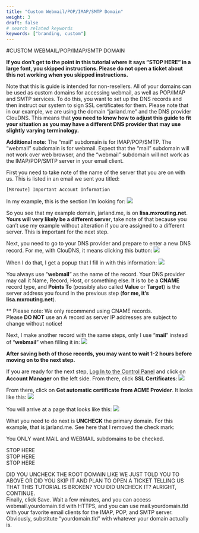 ```yaml
---
title: "Custom Webmail/POP/IMAP/SMTP Domain"
weight: 3
draft: false
# search related keywords
keywords: ["branding, custom"]
---
```


#CUSTOM WEBMAIL/POP/IMAP/SMTP DOMAIN

**If you don’t get to the point in this tutorial where it says “STOP HERE” in a large font, you skipped instructions. Please do not open a ticket about this not working when you skipped instructions.**

Note that this is guide is intended for non-resellers. All of your domains can be used as custom domains for accessing webmail, as well as POP/IMAP and SMTP services. To do this, you want to set up the DNS records and then instruct our system to sign SSL certificates for them. Please note that in our example, we are using the domain “jarland.me” and the DNS provider ClouDNS. This means that **you need to know how to adjust this guide to fit your situation as you may have a different DNS provider that may use slightly varying terminology.**

**Additional note**: The “mail” subdomain is for IMAP/POP/SMTP. The “webmail” subdomain is for webmail. Expect that the “mail” subdomain will not work over web browser, and the “webmail” subdomain will not work as the IMAP/POP/SMTP server in your email client.

First you need to take note of the name of the server that you are on with us. This is listed in an email we sent you titled:

`[MXroute] Important Account Information`

In my example, this is the section I’m looking for:
![](https://mxrouteprod.b-cdn.net/wp-content/uploads/2021/05/Screen-Shot-at-August-24th-2019-9.53.51-pm.png)

So you see that my example domain, jarland.me, is on **lisa.mxrouting.net**. **Yours will very likely be a different server**, take note of that because you can’t use my example without alteration if you are assigned to a different server. This is important for the next step.

Next, you need to go to your DNS provider and prepare to enter a new DNS record. For me, with ClouDNS, it means clicking this button:
![](https://mxrouteprod.b-cdn.net/wp-content/uploads/2021/05/Screen-Shot-at-August-24th-2019-6.52.26-pm-1.png)

When I do that, I get a popup that I fill in with this information:
![](https://mxrouteprod.b-cdn.net/wp-content/uploads/2021/05/Screen-Shot-at-August-24th-2019-9.36.56-pm.png)

You always use “**webmail**” as the name of the record. Your DNS provider may call it Name, Record, Host, or something else. It is to be a **CNAME** record type, and **Points To** (possibly also called **Value** or **Target**) is the server address you found in the previous step (**for me, it’s lisa.mxrouting.net**).

** Please note:  We only recommend using CNAME records.  
Please **DO NOT** use an A record as server IP addresses are subject to change without notice!

Next, I make another record with the same steps, only I use “**mail**” instead of “**webmail**” when filling it in:
![](https://mxrouteprod.b-cdn.net/wp-content/uploads/2021/05/Screen-Shot-at-August-24th-2019-9.37.19-pm.png)

**After saving both of those records, you may want to wait 1-2 hours before moving on to the next step.**

If you are ready for the next step, [Log In to the Control Panel](https://mxroutehelp.com/index.php/2019/08/24/log-in-to-control-panel/) and click on **Account Manager** on the left side. From there, click **SSL Certificates**:
![](https://mxrouteprod.b-cdn.net/wp-content/uploads/2021/05/Screen-Shot-at-August-24th-2019-9.37.33-pm.png)

From there, click on **Get automatic certificate from ACME Provider**. It looks like this:
![](https://mxrouteprod.b-cdn.net/wp-content/uploads/2021/05/Screen-Shot-at-August-24th-2019-9.37.48-pm.png)

You will arrive at a page that looks like this:
![](https://mxrouteprod.b-cdn.net/wp-content/uploads/2021/05/Screen-Shot-at-August-24th-2019-9.45.54-pm.png)

What you need to do next is **UNCHECK** the primary domain. For this example, that is jarland.me. See here that I removed the check mark:


You ONLY want MAIL and WEBMAIL subdomains to be checked.

STOP HERE  
STOP HERE  
STOP HERE

DID YOU UNCHECK THE ROOT DOMAIN LIKE WE JUST TOLD YOU TO ABOVE OR DID YOU SKIP IT AND PLAN TO OPEN A TICKET TELLING US THAT THIS TUTORIAL IS BROKEN? YOU DID UNCHECK IT? ALRIGHT, CONTINUE.  
Finally, click Save. Wait a few minutes, and you can access webmail.yourdomain.tld with HTTPS, and you can use mail.yourdomain.tld with your favorite email clients for the IMAP, POP, and SMTP server. Obviously, substitute “yourdomain.tld” with whatever your domain actually is.

